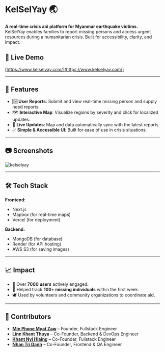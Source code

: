 # KelSelYay 🌏
 
**A real-time crisis aid platform for Myanmar earthquake victims.**  
KelSelYay enables families to report missing persons and access urgent resources during a humanitarian crisis. Built for accessibility, clarity, and impact.

## 🚀 Live Demo
[https://www.kelselyay.com/](https://www.kelselyay.com/)

---

## 📌 Features

- 🆘 **User Reports**: Submit and view real-time missing person and supply need reports.
- 🗺 **Interactive Map**: Visualize regions by severity and click for localized updates.
- 🔄 **Live Updates**: Map and data automatically sync with the latest reports.
- ✅ **Simple & Accessible UI**: Built for ease of use in crisis situations.

---

## 📷 Screenshots
![kelselyay](https://github.com/user-attachments/assets/477587da-cf94-4fe3-86ce-78394070fba2)

---

## 🛠️ Tech Stack

**Frontend:**
- Next.js
- Mapbox (for real-time maps)
- Vercel (for deployment)


**Backend:**
- MongoDB (for database)
- Render (for API hosting)
- AWS S3 (for saving images)
---

## 📈 Impact

- 👥 Over **7000 users** actively engaged.
- 🧭 Helped track **100+ missing individuals** within the first week.
- 🕊️ Used by volunteers and community organizations to coordinate aid.

---

## 🤝 Contributors
- [**Min Phone Myat Zaw**](https://github.com/czLad) – Founder, Fullstack Engineer  
- [**Linn Khant Thuya**](https://github.com/linnkhant07) – Co-Founder, Backend & DevOps Engineer  
- [**Khant Nyi Hlaing**](https://github.com/khantnhl) – Co-Founder, Fullstack Engineer  
- [**Nhan Tri Danh**](https://github.com/dnhan1707) – Co-Founder, Frontend & QA Engineer  


